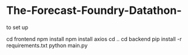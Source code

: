 # The-Forecast-Foundry-Datathon-

to set up

cd frontend
npm install
npm install axios
cd ..
cd backend
pip install -r requirements.txt
python main.py